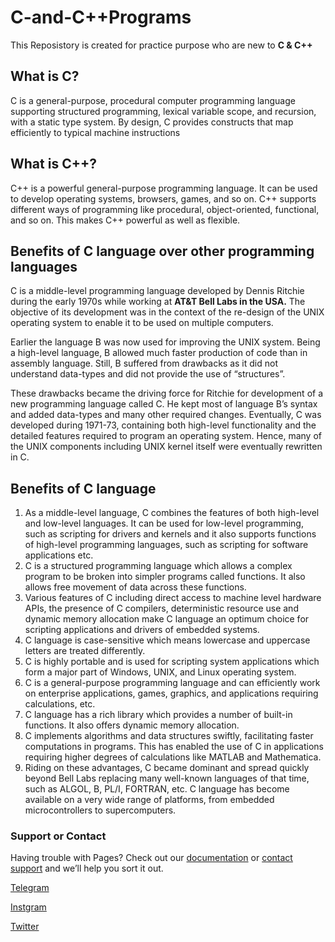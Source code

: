 # C-and-C++Programs

This Reposistory is created for practice purpose who are new to **C & C++**

## What is C?
C is a general-purpose, procedural computer programming language supporting structured programming, lexical variable scope, and recursion, with a static type system. By design, C provides constructs that map efficiently to typical machine instructions


## What is C++?
C++ is a powerful general-purpose programming language. It can be used to develop operating systems, browsers, games, and so on. C++ supports different ways of programming like procedural, object-oriented, functional, and so on. This makes C++ powerful as well as flexible.

## Benefits of C language over other programming languages
C is a middle-level programming language developed by Dennis Ritchie during the early 1970s while working at **AT&T Bell Labs in the USA.** The objective of its development was in the context of the re-design of the UNIX operating system to enable it to be used on multiple computers.

Earlier the language B was now used for improving the UNIX system. Being a high-level language, B allowed much faster production of code than in assembly language. Still, B suffered from drawbacks as it did not understand data-types and did not provide the use of “structures”.

These drawbacks became the driving force for Ritchie for development of a new programming language called C. He kept most of language B’s syntax and added data-types and many other required changes. Eventually, C was developed during 1971-73, containing both high-level functionality and the detailed features required to program an operating system. Hence, many of the UNIX components including UNIX kernel itself were eventually rewritten in C.

## Benefits of C language
1. As a middle-level language, C combines the features of both high-level and low-level languages. It can be used for low-level programming, such as scripting for drivers and kernels and it also supports functions of high-level programming languages, such as scripting for software applications etc.
2. C is a structured programming language which allows a complex program to be broken into simpler programs called functions. It also allows free movement of data across these functions.
3. Various features of C including direct access to machine level hardware APIs, the presence of C compilers, deterministic resource use and dynamic memory allocation make C language an optimum choice for scripting applications and drivers of embedded systems.
4. C language is case-sensitive which means lowercase and uppercase letters are treated differently.
5. C is highly portable and is used for scripting system applications which form a major part of Windows, UNIX, and Linux operating system.
6. C is a general-purpose programming language and can efficiently work on enterprise applications, games, graphics, and applications requiring calculations, etc.
7. C language has a rich library which provides a number of built-in functions. It also offers dynamic memory allocation.
8. C implements algorithms and data structures swiftly, facilitating faster computations in programs. This has enabled the use of C in applications requiring higher degrees of calculations like MATLAB and Mathematica.
9. Riding on these advantages, C became dominant and spread quickly beyond Bell Labs replacing many well-known languages of that time, such as ALGOL, B, PL/I, FORTRAN, etc. C language has become available on a very wide range of platforms, from embedded microcontrollers to supercomputers.

### Support or Contact

Having trouble with Pages? Check out our [documentation](https://help.github.com/categories/github-pages-basics/) or [contact support](https://github.com/contact) and we’ll help you sort it out.

[Telegram](https://t.me/ysandeepkumarreddy)

[Instgram](https://www.instagram.com/ysandeepkumarreddy/)

[Twitter](https://twitter.com/iamysandeep)

